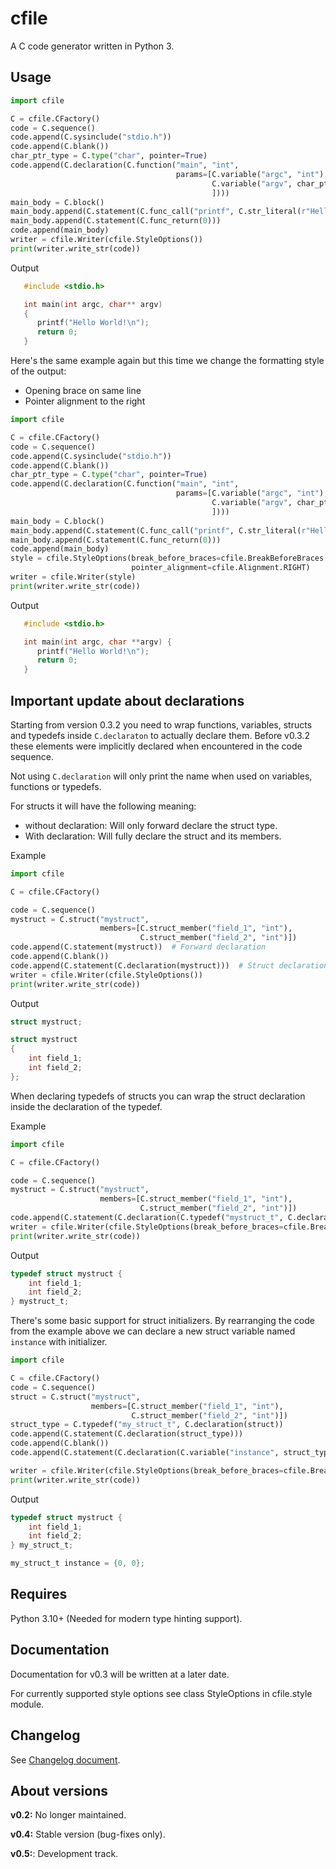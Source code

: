 # cfile

A C code generator written in Python 3.

## Usage

```python
import cfile

C = cfile.CFactory()
code = C.sequence()
code.append(C.sysinclude("stdio.h"))
code.append(C.blank())
char_ptr_type = C.type("char", pointer=True)
code.append(C.declaration(C.function("main", "int",
                                     params=[C.variable("argc", "int"),
                                             C.variable("argv", char_ptr_type, pointer=True)
                                             ])))
main_body = C.block()
main_body.append(C.statement(C.func_call("printf", C.str_literal(r"Hello World\n"))))
main_body.append(C.statement(C.func_return(0)))
code.append(main_body)
writer = cfile.Writer(cfile.StyleOptions())
print(writer.write_str(code))
```

Output

```C
   #include <stdio.h>

   int main(int argc, char** argv)
   {
      printf("Hello World!\n");
      return 0;
   }
```

Here's the same example again but this time we change the formatting style of the output:

- Opening brace on same line
- Pointer alignment to the right

```python
import cfile

C = cfile.CFactory()
code = C.sequence()
code.append(C.sysinclude("stdio.h"))
code.append(C.blank())
char_ptr_type = C.type("char", pointer=True)
code.append(C.declaration(C.function("main", "int",
                                     params=[C.variable("argc", "int"),
                                             C.variable("argv", char_ptr_type, pointer=True)
                                             ])))
main_body = C.block()
main_body.append(C.statement(C.func_call("printf", C.str_literal(r"Hello World\n"))))
main_body.append(C.statement(C.func_return(0)))
code.append(main_body)
style = cfile.StyleOptions(break_before_braces=cfile.BreakBeforeBraces.ATTACH,
                           pointer_alignment=cfile.Alignment.RIGHT)
writer = cfile.Writer(style)
print(writer.write_str(code))
```

Output

```C
   #include <stdio.h>

   int main(int argc, char **argv) {
      printf("Hello World!\n");
      return 0;
   }
```

## Important update about declarations

Starting from version 0.3.2 you need to wrap functions, variables, structs and typedefs inside `C.declaraton` to actually declare them.
Before v0.3.2 these elements were implicitly declared when encountered in the code sequence.

Not using `C.declaration` will only print the name when used on variables, functions or typedefs.

For structs it will have the following meaning:

- without declaration: Will only forward declare the struct type.
- With declaration: Will fully declare the struct and its members.

Example

```python
import cfile

C = cfile.CFactory()

code = C.sequence()
mystruct = C.struct("mystruct",
                    members=[C.struct_member("field_1", "int"),
                             C.struct_member("field_2", "int")])
code.append(C.statement(mystruct))  # Forward declaration
code.append(C.blank())
code.append(C.statement(C.declaration(mystruct)))  # Struct declaration
writer = cfile.Writer(cfile.StyleOptions())
print(writer.write_str(code))
```

Output

```C
struct mystruct;

struct mystruct
{
    int field_1;
    int field_2;
};
```

When declaring typedefs of structs you can wrap the struct declaration inside the declaration of the typedef.

Example

```python
import cfile

C = cfile.CFactory()

code = C.sequence()
mystruct = C.struct("mystruct",
                    members=[C.struct_member("field_1", "int"),
                             C.struct_member("field_2", "int")])
code.append(C.statement(C.declaration(C.typedef("mystruct_t", C.declaration(mystruct)))))
writer = cfile.Writer(cfile.StyleOptions(break_before_braces=cfile.BreakBeforeBraces.ATTACH))
print(writer.write_str(code))
```

Output

```C
typedef struct mystruct {
    int field_1;
    int field_2;
} mystruct_t;
```

There's some basic support for struct initializers. By rearranging the code from the example above we can
declare a new struct variable named `instance` with initializer.

```python
import cfile

C = cfile.CFactory()
code = C.sequence()
struct = C.struct("mystruct",
                  members=[C.struct_member("field_1", "int"),
                           C.struct_member("field_2", "int")])
struct_type = C.typedef("my_struct_t", C.declaration(struct))
code.append(C.statement(C.declaration(struct_type)))
code.append(C.blank())
code.append(C.statement(C.declaration(C.variable("instance", struct_type), [0, 0])))

writer = cfile.Writer(cfile.StyleOptions(break_before_braces=cfile.BreakBeforeBraces.ATTACH))
print(writer.write_str(code))
```

Output

```C
typedef struct mystruct {
    int field_1;
    int field_2;
} my_struct_t;

my_struct_t instance = {0, 0};
```

## Requires

Python 3.10+ (Needed for modern type hinting support).

## Documentation

Documentation for v0.3 will be written at a later date.

For currently supported style options see class StyleOptions in cfile.style module.

## Changelog

See [Changelog document](CHANGELOG.md).

## About versions

**v0.2:** No longer maintained.

**v0.4:** Stable version (bug-fixes only).

**v0.5:**: Development track.
